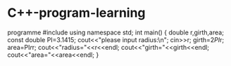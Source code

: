 # C++-program-learning
programme
#include<iostream>
using namespace std;
int main()
{
  double r,girth,area;
  const double PI=3.1415;
  cout<<"please input radius:\n";
  cin>>r;
  girth=2*PI*r;
  area=PI*r*r;
  cout<<"radius="<<r<<endl;
  cout<<"girth="<<girth<<endl;
  cout<<"area="<<area<<endl;
}
